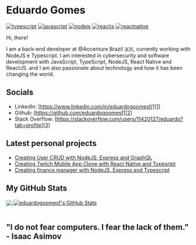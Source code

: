 # Eduardo Gomes

[![typescript](https://img.shields.io/badge/TypeScript-Fan-FAC151.svg?logo=typescript&logoWidth=20)](https://github.com/eduardogoomesf)
[![javascript](https://img.shields.io/badge/Javascript-Fan-FAC151.svg?logo=typescript&logoWidth=20)](https://github.com/eduardogoomesf)
[![nodejs](https://img.shields.io/badge/Nodejs-Fan-FAC151.svg?logo=typescript&logoWidth=20)](https://github.com/eduardogoomesf)
[![reactjs](https://img.shields.io/badge/Reactjs-Fan-FAC151.svg?logo=typescript&logoWidth=20)](https://github.com/eduardogoomesf)
[![reactnative](https://img.shields.io/badge/Reactnative-Fan-FAC151.svg?logo=typescript&logoWidth=20)](https://github.com/eduardogoomesf)

Hi, there!

I am a back-end developer at @Accenture Brazil 🇧🇷, currently working with NodeJS e Typescript.
I am interested in cybersecurity and  software development with JavaScript, TypeScript, NodeJS, React Native and ReactJS.
and I am also passionate about technology and how it has been changing the world.

## Socials

- LinkedIn: [https://www.linkedin.com/in/eduardogoomesf/][1]
- Github: [https://github.com/eduardogoomesf][2]
- Stack Overflow: [https://stackoverflow.com/users/11420127/eduardo?tab=profile][3]

## Latest personal projects

<!-- PERSONAL-PROJECT-LIST:START -->
- [Creating User CRUD with NodeJS, Express and GraphQL](https://github.com/eduardogoomesf/node-graphql)
- [Creating Twitch Mobile App Clone with React Native and Typesript](https://github.com/eduardogoomesf/twitch-app-clone)
- [Creating finance manager with NodeJS, Express and Typescript](https://github.com/eduardogoomesf/go-finances-backend)
<!-- PERSONAL-PROJECT-LIST:END -->

## My GitHub Stats

<a href="https://github.com/eduardogoomesf/eduardogoomesf">
  <img align="center" src="https://github-readme-stats.vercel.app/api/top-langs/?username=eduardogoomesf&hide=java,html&title_color=ffffff&text_color=c9cacc&icon_color=2bbc8a&bg_color=1d1f21" />
</a>

<a href="https://github.com/eduardogoomesf/eduardogoomesf">
  <img align="center" src="https://github-readme-stats.vercel.app/api?username=eduardogoomesf&show_icons=true&line_height=27&count_private=true&title_color=ffffff&text_color=c9cacc&icon_color=2bbc8a&bg_color=1d1f21" alt="eduardogoomesf's GitHub Stats" />
</a>

<br/>
<br/>

[1]: https://www.linkedin.com/in/eduardogoomesf/
[2]: https://github.com/eduardogoomesf
[3]: https://stackoverflow.com/users/11420127/eduardo?tab=profile

## "I do not fear computers. I fear the lack of them." - Isaac Asimov
